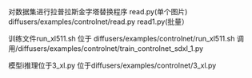 <!---
Copyright 2022 - The HuggingFace Team. All rights reserved.

Licensed under the Apache License, Version 2.0 (the "License");
you may not use this file except in compliance with the License.
You may obtain a copy of the License at

    http://www.apache.org/licenses/LICENSE-2.0

Unless required by applicable law or agreed to in writing, software
distributed under the License is distributed on an "AS IS" BASIS,
WITHOUT WARRANTIES OR CONDITIONS OF ANY KIND, either express or implied.
See the License for the specific language governing permissions and
limitations under the License.
-->

<p align="center">
    
对数据集进行拉普拉斯金字塔替换程序 read.py(单个图片) diffusers/examples/controlnet/read.py
				read1.py(批量）

训练文件run_xl511.sh     位于
			diffusers/examples/controlnet/run_xl511.sh
		调用/diffusers/examples/controlnet/train_controlnet_sdxl_1.py



模型i推理位于3_xl.py        位于diffusers/examples/controlnet/3_xl.py


